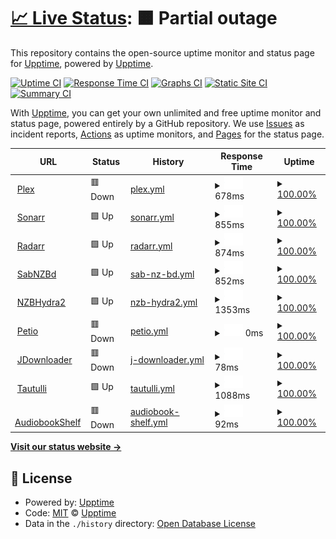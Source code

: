 # [📈 Live Status](https://upptime.saunderez.com): <!--live status--> **🟧 Partial outage**

This repository contains the open-source uptime monitor and status page for [Upptime](https://upptime.js.org), powered by [Upptime](https://github.com/upptime/upptime).

[![Uptime CI](https://github.com/upptime/upptime/workflows/Uptime%20CI/badge.svg)](https://github.com/upptime/upptime/actions?query=workflow%3A%22Uptime+CI%22)
[![Response Time CI](https://github.com/upptime/upptime/workflows/Response%20Time%20CI/badge.svg)](https://github.com/upptime/upptime/actions?query=workflow%3A%22Response+Time+CI%22)
[![Graphs CI](https://github.com/upptime/upptime/workflows/Graphs%20CI/badge.svg)](https://github.com/upptime/upptime/actions?query=workflow%3A%22Graphs+CI%22)
[![Static Site CI](https://github.com/upptime/upptime/workflows/Static%20Site%20CI/badge.svg)](https://github.com/upptime/upptime/actions?query=workflow%3A%22Static+Site+CI%22)
[![Summary CI](https://github.com/upptime/upptime/workflows/Summary%20CI/badge.svg)](https://github.com/upptime/upptime/actions?query=workflow%3A%22Summary+CI%22)

With [Upptime](https://upptime.js.org), you can get your own unlimited and free uptime monitor and status page, powered entirely by a GitHub repository. We use [Issues](https://github.com/upptime/upptime/issues) as incident reports, [Actions](https://github.com/upptime/upptime/actions) as uptime monitors, and [Pages](https://upptime.saunderez.com) for the status page.

<!--start: status pages-->
<!-- This summary is generated by Upptime (https://github.com/upptime/upptime) -->
<!-- Do not edit this manually, your changes will be overwritten -->
<!-- prettier-ignore -->
| URL | Status | History | Response Time | Uptime |
| --- | ------ | ------- | ------------- | ------ |
| <img alt="" src="https://favicons.githubusercontent.com/plex.saunderez.com" height="13"> [Plex](https://plex.saunderez.com) | 🟥 Down | [plex.yml](https://github.com/saunderez/upptime/commits/HEAD/history/plex.yml) | <details><summary><img alt="Response time graph" src="./graphs/plex/response-time-week.png" height="20"> 678ms</summary><br><a href="https://upptime.saunderez.com/history/plex"><img alt="Response time 729" src="https://img.shields.io/endpoint?url=https%3A%2F%2Fraw.githubusercontent.com%2Fsaunderez%2Fupptime%2FHEAD%2Fapi%2Fplex%2Fresponse-time.json"></a><br><a href="https://upptime.saunderez.com/history/plex"><img alt="24-hour response time 652" src="https://img.shields.io/endpoint?url=https%3A%2F%2Fraw.githubusercontent.com%2Fsaunderez%2Fupptime%2FHEAD%2Fapi%2Fplex%2Fresponse-time-day.json"></a><br><a href="https://upptime.saunderez.com/history/plex"><img alt="7-day response time 678" src="https://img.shields.io/endpoint?url=https%3A%2F%2Fraw.githubusercontent.com%2Fsaunderez%2Fupptime%2FHEAD%2Fapi%2Fplex%2Fresponse-time-week.json"></a><br><a href="https://upptime.saunderez.com/history/plex"><img alt="30-day response time 726" src="https://img.shields.io/endpoint?url=https%3A%2F%2Fraw.githubusercontent.com%2Fsaunderez%2Fupptime%2FHEAD%2Fapi%2Fplex%2Fresponse-time-month.json"></a><br><a href="https://upptime.saunderez.com/history/plex"><img alt="1-year response time 729" src="https://img.shields.io/endpoint?url=https%3A%2F%2Fraw.githubusercontent.com%2Fsaunderez%2Fupptime%2FHEAD%2Fapi%2Fplex%2Fresponse-time-year.json"></a></details> | <details><summary><a href="https://upptime.saunderez.com/history/plex">100.00%</a></summary><a href="https://upptime.saunderez.com/history/plex"><img alt="All-time uptime 100.00%" src="https://img.shields.io/endpoint?url=https%3A%2F%2Fraw.githubusercontent.com%2Fsaunderez%2Fupptime%2FHEAD%2Fapi%2Fplex%2Fuptime.json"></a><br><a href="https://upptime.saunderez.com/history/plex"><img alt="24-hour uptime 100.00%" src="https://img.shields.io/endpoint?url=https%3A%2F%2Fraw.githubusercontent.com%2Fsaunderez%2Fupptime%2FHEAD%2Fapi%2Fplex%2Fuptime-day.json"></a><br><a href="https://upptime.saunderez.com/history/plex"><img alt="7-day uptime 100.00%" src="https://img.shields.io/endpoint?url=https%3A%2F%2Fraw.githubusercontent.com%2Fsaunderez%2Fupptime%2FHEAD%2Fapi%2Fplex%2Fuptime-week.json"></a><br><a href="https://upptime.saunderez.com/history/plex"><img alt="30-day uptime 100.00%" src="https://img.shields.io/endpoint?url=https%3A%2F%2Fraw.githubusercontent.com%2Fsaunderez%2Fupptime%2FHEAD%2Fapi%2Fplex%2Fuptime-month.json"></a><br><a href="https://upptime.saunderez.com/history/plex"><img alt="1-year uptime 100.00%" src="https://img.shields.io/endpoint?url=https%3A%2F%2Fraw.githubusercontent.com%2Fsaunderez%2Fupptime%2FHEAD%2Fapi%2Fplex%2Fuptime-year.json"></a></details>
| <img alt="" src="https://favicons.githubusercontent.com/sonarr.saunderez.com" height="13"> [Sonarr](https://sonarr.saunderez.com) | 🟩 Up | [sonarr.yml](https://github.com/saunderez/upptime/commits/HEAD/history/sonarr.yml) | <details><summary><img alt="Response time graph" src="./graphs/sonarr/response-time-week.png" height="20"> 855ms</summary><br><a href="https://upptime.saunderez.com/history/sonarr"><img alt="Response time 968" src="https://img.shields.io/endpoint?url=https%3A%2F%2Fraw.githubusercontent.com%2Fsaunderez%2Fupptime%2FHEAD%2Fapi%2Fsonarr%2Fresponse-time.json"></a><br><a href="https://upptime.saunderez.com/history/sonarr"><img alt="24-hour response time 784" src="https://img.shields.io/endpoint?url=https%3A%2F%2Fraw.githubusercontent.com%2Fsaunderez%2Fupptime%2FHEAD%2Fapi%2Fsonarr%2Fresponse-time-day.json"></a><br><a href="https://upptime.saunderez.com/history/sonarr"><img alt="7-day response time 855" src="https://img.shields.io/endpoint?url=https%3A%2F%2Fraw.githubusercontent.com%2Fsaunderez%2Fupptime%2FHEAD%2Fapi%2Fsonarr%2Fresponse-time-week.json"></a><br><a href="https://upptime.saunderez.com/history/sonarr"><img alt="30-day response time 951" src="https://img.shields.io/endpoint?url=https%3A%2F%2Fraw.githubusercontent.com%2Fsaunderez%2Fupptime%2FHEAD%2Fapi%2Fsonarr%2Fresponse-time-month.json"></a><br><a href="https://upptime.saunderez.com/history/sonarr"><img alt="1-year response time 968" src="https://img.shields.io/endpoint?url=https%3A%2F%2Fraw.githubusercontent.com%2Fsaunderez%2Fupptime%2FHEAD%2Fapi%2Fsonarr%2Fresponse-time-year.json"></a></details> | <details><summary><a href="https://upptime.saunderez.com/history/sonarr">100.00%</a></summary><a href="https://upptime.saunderez.com/history/sonarr"><img alt="All-time uptime 100.00%" src="https://img.shields.io/endpoint?url=https%3A%2F%2Fraw.githubusercontent.com%2Fsaunderez%2Fupptime%2FHEAD%2Fapi%2Fsonarr%2Fuptime.json"></a><br><a href="https://upptime.saunderez.com/history/sonarr"><img alt="24-hour uptime 100.00%" src="https://img.shields.io/endpoint?url=https%3A%2F%2Fraw.githubusercontent.com%2Fsaunderez%2Fupptime%2FHEAD%2Fapi%2Fsonarr%2Fuptime-day.json"></a><br><a href="https://upptime.saunderez.com/history/sonarr"><img alt="7-day uptime 100.00%" src="https://img.shields.io/endpoint?url=https%3A%2F%2Fraw.githubusercontent.com%2Fsaunderez%2Fupptime%2FHEAD%2Fapi%2Fsonarr%2Fuptime-week.json"></a><br><a href="https://upptime.saunderez.com/history/sonarr"><img alt="30-day uptime 100.00%" src="https://img.shields.io/endpoint?url=https%3A%2F%2Fraw.githubusercontent.com%2Fsaunderez%2Fupptime%2FHEAD%2Fapi%2Fsonarr%2Fuptime-month.json"></a><br><a href="https://upptime.saunderez.com/history/sonarr"><img alt="1-year uptime 100.00%" src="https://img.shields.io/endpoint?url=https%3A%2F%2Fraw.githubusercontent.com%2Fsaunderez%2Fupptime%2FHEAD%2Fapi%2Fsonarr%2Fuptime-year.json"></a></details>
| <img alt="" src="https://favicons.githubusercontent.com/radarr.saunderez.com" height="13"> [Radarr](https://radarr.saunderez.com) | 🟩 Up | [radarr.yml](https://github.com/saunderez/upptime/commits/HEAD/history/radarr.yml) | <details><summary><img alt="Response time graph" src="./graphs/radarr/response-time-week.png" height="20"> 874ms</summary><br><a href="https://upptime.saunderez.com/history/radarr"><img alt="Response time 937" src="https://img.shields.io/endpoint?url=https%3A%2F%2Fraw.githubusercontent.com%2Fsaunderez%2Fupptime%2FHEAD%2Fapi%2Fradarr%2Fresponse-time.json"></a><br><a href="https://upptime.saunderez.com/history/radarr"><img alt="24-hour response time 828" src="https://img.shields.io/endpoint?url=https%3A%2F%2Fraw.githubusercontent.com%2Fsaunderez%2Fupptime%2FHEAD%2Fapi%2Fradarr%2Fresponse-time-day.json"></a><br><a href="https://upptime.saunderez.com/history/radarr"><img alt="7-day response time 874" src="https://img.shields.io/endpoint?url=https%3A%2F%2Fraw.githubusercontent.com%2Fsaunderez%2Fupptime%2FHEAD%2Fapi%2Fradarr%2Fresponse-time-week.json"></a><br><a href="https://upptime.saunderez.com/history/radarr"><img alt="30-day response time 934" src="https://img.shields.io/endpoint?url=https%3A%2F%2Fraw.githubusercontent.com%2Fsaunderez%2Fupptime%2FHEAD%2Fapi%2Fradarr%2Fresponse-time-month.json"></a><br><a href="https://upptime.saunderez.com/history/radarr"><img alt="1-year response time 937" src="https://img.shields.io/endpoint?url=https%3A%2F%2Fraw.githubusercontent.com%2Fsaunderez%2Fupptime%2FHEAD%2Fapi%2Fradarr%2Fresponse-time-year.json"></a></details> | <details><summary><a href="https://upptime.saunderez.com/history/radarr">100.00%</a></summary><a href="https://upptime.saunderez.com/history/radarr"><img alt="All-time uptime 100.00%" src="https://img.shields.io/endpoint?url=https%3A%2F%2Fraw.githubusercontent.com%2Fsaunderez%2Fupptime%2FHEAD%2Fapi%2Fradarr%2Fuptime.json"></a><br><a href="https://upptime.saunderez.com/history/radarr"><img alt="24-hour uptime 100.00%" src="https://img.shields.io/endpoint?url=https%3A%2F%2Fraw.githubusercontent.com%2Fsaunderez%2Fupptime%2FHEAD%2Fapi%2Fradarr%2Fuptime-day.json"></a><br><a href="https://upptime.saunderez.com/history/radarr"><img alt="7-day uptime 100.00%" src="https://img.shields.io/endpoint?url=https%3A%2F%2Fraw.githubusercontent.com%2Fsaunderez%2Fupptime%2FHEAD%2Fapi%2Fradarr%2Fuptime-week.json"></a><br><a href="https://upptime.saunderez.com/history/radarr"><img alt="30-day uptime 100.00%" src="https://img.shields.io/endpoint?url=https%3A%2F%2Fraw.githubusercontent.com%2Fsaunderez%2Fupptime%2FHEAD%2Fapi%2Fradarr%2Fuptime-month.json"></a><br><a href="https://upptime.saunderez.com/history/radarr"><img alt="1-year uptime 100.00%" src="https://img.shields.io/endpoint?url=https%3A%2F%2Fraw.githubusercontent.com%2Fsaunderez%2Fupptime%2FHEAD%2Fapi%2Fradarr%2Fuptime-year.json"></a></details>
| <img alt="" src="https://favicons.githubusercontent.com/sabnzbd.saunderez.com" height="13"> [SabNZBd](https://sabnzbd.saunderez.com) | 🟩 Up | [sab-nz-bd.yml](https://github.com/saunderez/upptime/commits/HEAD/history/sab-nz-bd.yml) | <details><summary><img alt="Response time graph" src="./graphs/sab-nz-bd/response-time-week.png" height="20"> 852ms</summary><br><a href="https://upptime.saunderez.com/history/sab-nz-bd"><img alt="Response time 945" src="https://img.shields.io/endpoint?url=https%3A%2F%2Fraw.githubusercontent.com%2Fsaunderez%2Fupptime%2FHEAD%2Fapi%2Fsab-nz-bd%2Fresponse-time.json"></a><br><a href="https://upptime.saunderez.com/history/sab-nz-bd"><img alt="24-hour response time 809" src="https://img.shields.io/endpoint?url=https%3A%2F%2Fraw.githubusercontent.com%2Fsaunderez%2Fupptime%2FHEAD%2Fapi%2Fsab-nz-bd%2Fresponse-time-day.json"></a><br><a href="https://upptime.saunderez.com/history/sab-nz-bd"><img alt="7-day response time 852" src="https://img.shields.io/endpoint?url=https%3A%2F%2Fraw.githubusercontent.com%2Fsaunderez%2Fupptime%2FHEAD%2Fapi%2Fsab-nz-bd%2Fresponse-time-week.json"></a><br><a href="https://upptime.saunderez.com/history/sab-nz-bd"><img alt="30-day response time 939" src="https://img.shields.io/endpoint?url=https%3A%2F%2Fraw.githubusercontent.com%2Fsaunderez%2Fupptime%2FHEAD%2Fapi%2Fsab-nz-bd%2Fresponse-time-month.json"></a><br><a href="https://upptime.saunderez.com/history/sab-nz-bd"><img alt="1-year response time 945" src="https://img.shields.io/endpoint?url=https%3A%2F%2Fraw.githubusercontent.com%2Fsaunderez%2Fupptime%2FHEAD%2Fapi%2Fsab-nz-bd%2Fresponse-time-year.json"></a></details> | <details><summary><a href="https://upptime.saunderez.com/history/sab-nz-bd">100.00%</a></summary><a href="https://upptime.saunderez.com/history/sab-nz-bd"><img alt="All-time uptime 100.00%" src="https://img.shields.io/endpoint?url=https%3A%2F%2Fraw.githubusercontent.com%2Fsaunderez%2Fupptime%2FHEAD%2Fapi%2Fsab-nz-bd%2Fuptime.json"></a><br><a href="https://upptime.saunderez.com/history/sab-nz-bd"><img alt="24-hour uptime 100.00%" src="https://img.shields.io/endpoint?url=https%3A%2F%2Fraw.githubusercontent.com%2Fsaunderez%2Fupptime%2FHEAD%2Fapi%2Fsab-nz-bd%2Fuptime-day.json"></a><br><a href="https://upptime.saunderez.com/history/sab-nz-bd"><img alt="7-day uptime 100.00%" src="https://img.shields.io/endpoint?url=https%3A%2F%2Fraw.githubusercontent.com%2Fsaunderez%2Fupptime%2FHEAD%2Fapi%2Fsab-nz-bd%2Fuptime-week.json"></a><br><a href="https://upptime.saunderez.com/history/sab-nz-bd"><img alt="30-day uptime 100.00%" src="https://img.shields.io/endpoint?url=https%3A%2F%2Fraw.githubusercontent.com%2Fsaunderez%2Fupptime%2FHEAD%2Fapi%2Fsab-nz-bd%2Fuptime-month.json"></a><br><a href="https://upptime.saunderez.com/history/sab-nz-bd"><img alt="1-year uptime 100.00%" src="https://img.shields.io/endpoint?url=https%3A%2F%2Fraw.githubusercontent.com%2Fsaunderez%2Fupptime%2FHEAD%2Fapi%2Fsab-nz-bd%2Fuptime-year.json"></a></details>
| <img alt="" src="https://favicons.githubusercontent.com/nzbhydra.saunderez.com" height="13"> [NZBHydra2](https://nzbhydra.saunderez.com) | 🟩 Up | [nzb-hydra2.yml](https://github.com/saunderez/upptime/commits/HEAD/history/nzb-hydra2.yml) | <details><summary><img alt="Response time graph" src="./graphs/nzb-hydra2/response-time-week.png" height="20"> 1353ms</summary><br><a href="https://upptime.saunderez.com/history/nzb-hydra2"><img alt="Response time 1679" src="https://img.shields.io/endpoint?url=https%3A%2F%2Fraw.githubusercontent.com%2Fsaunderez%2Fupptime%2FHEAD%2Fapi%2Fnzb-hydra2%2Fresponse-time.json"></a><br><a href="https://upptime.saunderez.com/history/nzb-hydra2"><img alt="24-hour response time 1453" src="https://img.shields.io/endpoint?url=https%3A%2F%2Fraw.githubusercontent.com%2Fsaunderez%2Fupptime%2FHEAD%2Fapi%2Fnzb-hydra2%2Fresponse-time-day.json"></a><br><a href="https://upptime.saunderez.com/history/nzb-hydra2"><img alt="7-day response time 1353" src="https://img.shields.io/endpoint?url=https%3A%2F%2Fraw.githubusercontent.com%2Fsaunderez%2Fupptime%2FHEAD%2Fapi%2Fnzb-hydra2%2Fresponse-time-week.json"></a><br><a href="https://upptime.saunderez.com/history/nzb-hydra2"><img alt="30-day response time 1508" src="https://img.shields.io/endpoint?url=https%3A%2F%2Fraw.githubusercontent.com%2Fsaunderez%2Fupptime%2FHEAD%2Fapi%2Fnzb-hydra2%2Fresponse-time-month.json"></a><br><a href="https://upptime.saunderez.com/history/nzb-hydra2"><img alt="1-year response time 1679" src="https://img.shields.io/endpoint?url=https%3A%2F%2Fraw.githubusercontent.com%2Fsaunderez%2Fupptime%2FHEAD%2Fapi%2Fnzb-hydra2%2Fresponse-time-year.json"></a></details> | <details><summary><a href="https://upptime.saunderez.com/history/nzb-hydra2">100.00%</a></summary><a href="https://upptime.saunderez.com/history/nzb-hydra2"><img alt="All-time uptime 100.00%" src="https://img.shields.io/endpoint?url=https%3A%2F%2Fraw.githubusercontent.com%2Fsaunderez%2Fupptime%2FHEAD%2Fapi%2Fnzb-hydra2%2Fuptime.json"></a><br><a href="https://upptime.saunderez.com/history/nzb-hydra2"><img alt="24-hour uptime 100.00%" src="https://img.shields.io/endpoint?url=https%3A%2F%2Fraw.githubusercontent.com%2Fsaunderez%2Fupptime%2FHEAD%2Fapi%2Fnzb-hydra2%2Fuptime-day.json"></a><br><a href="https://upptime.saunderez.com/history/nzb-hydra2"><img alt="7-day uptime 100.00%" src="https://img.shields.io/endpoint?url=https%3A%2F%2Fraw.githubusercontent.com%2Fsaunderez%2Fupptime%2FHEAD%2Fapi%2Fnzb-hydra2%2Fuptime-week.json"></a><br><a href="https://upptime.saunderez.com/history/nzb-hydra2"><img alt="30-day uptime 100.00%" src="https://img.shields.io/endpoint?url=https%3A%2F%2Fraw.githubusercontent.com%2Fsaunderez%2Fupptime%2FHEAD%2Fapi%2Fnzb-hydra2%2Fuptime-month.json"></a><br><a href="https://upptime.saunderez.com/history/nzb-hydra2"><img alt="1-year uptime 100.00%" src="https://img.shields.io/endpoint?url=https%3A%2F%2Fraw.githubusercontent.com%2Fsaunderez%2Fupptime%2FHEAD%2Fapi%2Fnzb-hydra2%2Fuptime-year.json"></a></details>
| <img alt="" src="https://favicons.githubusercontent.com/petio.saunderez.com" height="13"> [Petio](https://petio.saunderez.com) | 🟥 Down | [petio.yml](https://github.com/saunderez/upptime/commits/HEAD/history/petio.yml) | <details><summary><img alt="Response time graph" src="./graphs/petio/response-time-week.png" height="20"> 0ms</summary><br><a href="https://upptime.saunderez.com/history/petio"><img alt="Response time 72" src="https://img.shields.io/endpoint?url=https%3A%2F%2Fraw.githubusercontent.com%2Fsaunderez%2Fupptime%2FHEAD%2Fapi%2Fpetio%2Fresponse-time.json"></a><br><a href="https://upptime.saunderez.com/history/petio"><img alt="24-hour response time 0" src="https://img.shields.io/endpoint?url=https%3A%2F%2Fraw.githubusercontent.com%2Fsaunderez%2Fupptime%2FHEAD%2Fapi%2Fpetio%2Fresponse-time-day.json"></a><br><a href="https://upptime.saunderez.com/history/petio"><img alt="7-day response time 0" src="https://img.shields.io/endpoint?url=https%3A%2F%2Fraw.githubusercontent.com%2Fsaunderez%2Fupptime%2FHEAD%2Fapi%2Fpetio%2Fresponse-time-week.json"></a><br><a href="https://upptime.saunderez.com/history/petio"><img alt="30-day response time 0" src="https://img.shields.io/endpoint?url=https%3A%2F%2Fraw.githubusercontent.com%2Fsaunderez%2Fupptime%2FHEAD%2Fapi%2Fpetio%2Fresponse-time-month.json"></a><br><a href="https://upptime.saunderez.com/history/petio"><img alt="1-year response time 72" src="https://img.shields.io/endpoint?url=https%3A%2F%2Fraw.githubusercontent.com%2Fsaunderez%2Fupptime%2FHEAD%2Fapi%2Fpetio%2Fresponse-time-year.json"></a></details> | <details><summary><a href="https://upptime.saunderez.com/history/petio">100.00%</a></summary><a href="https://upptime.saunderez.com/history/petio"><img alt="All-time uptime 100.00%" src="https://img.shields.io/endpoint?url=https%3A%2F%2Fraw.githubusercontent.com%2Fsaunderez%2Fupptime%2FHEAD%2Fapi%2Fpetio%2Fuptime.json"></a><br><a href="https://upptime.saunderez.com/history/petio"><img alt="24-hour uptime 100.00%" src="https://img.shields.io/endpoint?url=https%3A%2F%2Fraw.githubusercontent.com%2Fsaunderez%2Fupptime%2FHEAD%2Fapi%2Fpetio%2Fuptime-day.json"></a><br><a href="https://upptime.saunderez.com/history/petio"><img alt="7-day uptime 100.00%" src="https://img.shields.io/endpoint?url=https%3A%2F%2Fraw.githubusercontent.com%2Fsaunderez%2Fupptime%2FHEAD%2Fapi%2Fpetio%2Fuptime-week.json"></a><br><a href="https://upptime.saunderez.com/history/petio"><img alt="30-day uptime 100.00%" src="https://img.shields.io/endpoint?url=https%3A%2F%2Fraw.githubusercontent.com%2Fsaunderez%2Fupptime%2FHEAD%2Fapi%2Fpetio%2Fuptime-month.json"></a><br><a href="https://upptime.saunderez.com/history/petio"><img alt="1-year uptime 100.00%" src="https://img.shields.io/endpoint?url=https%3A%2F%2Fraw.githubusercontent.com%2Fsaunderez%2Fupptime%2FHEAD%2Fapi%2Fpetio%2Fuptime-year.json"></a></details>
| <img alt="" src="https://favicons.githubusercontent.com/jdownloader.saunderez.com" height="13"> [JDownloader](https://jdownloader.saunderez.com) | 🟥 Down | [j-downloader.yml](https://github.com/saunderez/upptime/commits/HEAD/history/j-downloader.yml) | <details><summary><img alt="Response time graph" src="./graphs/j-downloader/response-time-week.png" height="20"> 78ms</summary><br><a href="https://upptime.saunderez.com/history/j-downloader"><img alt="Response time 74" src="https://img.shields.io/endpoint?url=https%3A%2F%2Fraw.githubusercontent.com%2Fsaunderez%2Fupptime%2FHEAD%2Fapi%2Fj-downloader%2Fresponse-time.json"></a><br><a href="https://upptime.saunderez.com/history/j-downloader"><img alt="24-hour response time 67" src="https://img.shields.io/endpoint?url=https%3A%2F%2Fraw.githubusercontent.com%2Fsaunderez%2Fupptime%2FHEAD%2Fapi%2Fj-downloader%2Fresponse-time-day.json"></a><br><a href="https://upptime.saunderez.com/history/j-downloader"><img alt="7-day response time 78" src="https://img.shields.io/endpoint?url=https%3A%2F%2Fraw.githubusercontent.com%2Fsaunderez%2Fupptime%2FHEAD%2Fapi%2Fj-downloader%2Fresponse-time-week.json"></a><br><a href="https://upptime.saunderez.com/history/j-downloader"><img alt="30-day response time 71" src="https://img.shields.io/endpoint?url=https%3A%2F%2Fraw.githubusercontent.com%2Fsaunderez%2Fupptime%2FHEAD%2Fapi%2Fj-downloader%2Fresponse-time-month.json"></a><br><a href="https://upptime.saunderez.com/history/j-downloader"><img alt="1-year response time 74" src="https://img.shields.io/endpoint?url=https%3A%2F%2Fraw.githubusercontent.com%2Fsaunderez%2Fupptime%2FHEAD%2Fapi%2Fj-downloader%2Fresponse-time-year.json"></a></details> | <details><summary><a href="https://upptime.saunderez.com/history/j-downloader">100.00%</a></summary><a href="https://upptime.saunderez.com/history/j-downloader"><img alt="All-time uptime 100.00%" src="https://img.shields.io/endpoint?url=https%3A%2F%2Fraw.githubusercontent.com%2Fsaunderez%2Fupptime%2FHEAD%2Fapi%2Fj-downloader%2Fuptime.json"></a><br><a href="https://upptime.saunderez.com/history/j-downloader"><img alt="24-hour uptime 100.00%" src="https://img.shields.io/endpoint?url=https%3A%2F%2Fraw.githubusercontent.com%2Fsaunderez%2Fupptime%2FHEAD%2Fapi%2Fj-downloader%2Fuptime-day.json"></a><br><a href="https://upptime.saunderez.com/history/j-downloader"><img alt="7-day uptime 100.00%" src="https://img.shields.io/endpoint?url=https%3A%2F%2Fraw.githubusercontent.com%2Fsaunderez%2Fupptime%2FHEAD%2Fapi%2Fj-downloader%2Fuptime-week.json"></a><br><a href="https://upptime.saunderez.com/history/j-downloader"><img alt="30-day uptime 100.00%" src="https://img.shields.io/endpoint?url=https%3A%2F%2Fraw.githubusercontent.com%2Fsaunderez%2Fupptime%2FHEAD%2Fapi%2Fj-downloader%2Fuptime-month.json"></a><br><a href="https://upptime.saunderez.com/history/j-downloader"><img alt="1-year uptime 100.00%" src="https://img.shields.io/endpoint?url=https%3A%2F%2Fraw.githubusercontent.com%2Fsaunderez%2Fupptime%2FHEAD%2Fapi%2Fj-downloader%2Fuptime-year.json"></a></details>
| <img alt="" src="https://favicons.githubusercontent.com/tautulli.saunderez.com" height="13"> [Tautulli](https://tautulli.saunderez.com) | 🟩 Up | [tautulli.yml](https://github.com/saunderez/upptime/commits/HEAD/history/tautulli.yml) | <details><summary><img alt="Response time graph" src="./graphs/tautulli/response-time-week.png" height="20"> 1088ms</summary><br><a href="https://upptime.saunderez.com/history/tautulli"><img alt="Response time 1193" src="https://img.shields.io/endpoint?url=https%3A%2F%2Fraw.githubusercontent.com%2Fsaunderez%2Fupptime%2FHEAD%2Fapi%2Ftautulli%2Fresponse-time.json"></a><br><a href="https://upptime.saunderez.com/history/tautulli"><img alt="24-hour response time 1023" src="https://img.shields.io/endpoint?url=https%3A%2F%2Fraw.githubusercontent.com%2Fsaunderez%2Fupptime%2FHEAD%2Fapi%2Ftautulli%2Fresponse-time-day.json"></a><br><a href="https://upptime.saunderez.com/history/tautulli"><img alt="7-day response time 1088" src="https://img.shields.io/endpoint?url=https%3A%2F%2Fraw.githubusercontent.com%2Fsaunderez%2Fupptime%2FHEAD%2Fapi%2Ftautulli%2Fresponse-time-week.json"></a><br><a href="https://upptime.saunderez.com/history/tautulli"><img alt="30-day response time 1165" src="https://img.shields.io/endpoint?url=https%3A%2F%2Fraw.githubusercontent.com%2Fsaunderez%2Fupptime%2FHEAD%2Fapi%2Ftautulli%2Fresponse-time-month.json"></a><br><a href="https://upptime.saunderez.com/history/tautulli"><img alt="1-year response time 1193" src="https://img.shields.io/endpoint?url=https%3A%2F%2Fraw.githubusercontent.com%2Fsaunderez%2Fupptime%2FHEAD%2Fapi%2Ftautulli%2Fresponse-time-year.json"></a></details> | <details><summary><a href="https://upptime.saunderez.com/history/tautulli">100.00%</a></summary><a href="https://upptime.saunderez.com/history/tautulli"><img alt="All-time uptime 100.00%" src="https://img.shields.io/endpoint?url=https%3A%2F%2Fraw.githubusercontent.com%2Fsaunderez%2Fupptime%2FHEAD%2Fapi%2Ftautulli%2Fuptime.json"></a><br><a href="https://upptime.saunderez.com/history/tautulli"><img alt="24-hour uptime 100.00%" src="https://img.shields.io/endpoint?url=https%3A%2F%2Fraw.githubusercontent.com%2Fsaunderez%2Fupptime%2FHEAD%2Fapi%2Ftautulli%2Fuptime-day.json"></a><br><a href="https://upptime.saunderez.com/history/tautulli"><img alt="7-day uptime 100.00%" src="https://img.shields.io/endpoint?url=https%3A%2F%2Fraw.githubusercontent.com%2Fsaunderez%2Fupptime%2FHEAD%2Fapi%2Ftautulli%2Fuptime-week.json"></a><br><a href="https://upptime.saunderez.com/history/tautulli"><img alt="30-day uptime 100.00%" src="https://img.shields.io/endpoint?url=https%3A%2F%2Fraw.githubusercontent.com%2Fsaunderez%2Fupptime%2FHEAD%2Fapi%2Ftautulli%2Fuptime-month.json"></a><br><a href="https://upptime.saunderez.com/history/tautulli"><img alt="1-year uptime 100.00%" src="https://img.shields.io/endpoint?url=https%3A%2F%2Fraw.githubusercontent.com%2Fsaunderez%2Fupptime%2FHEAD%2Fapi%2Ftautulli%2Fuptime-year.json"></a></details>
| <img alt="" src="https://favicons.githubusercontent.com/audiobookshelf.saunderez.com" height="13"> [AudiobookShelf](https://audiobookshelf.saunderez.com) | 🟥 Down | [audiobook-shelf.yml](https://github.com/saunderez/upptime/commits/HEAD/history/audiobook-shelf.yml) | <details><summary><img alt="Response time graph" src="./graphs/audiobook-shelf/response-time-week.png" height="20"> 92ms</summary><br><a href="https://upptime.saunderez.com/history/audiobook-shelf"><img alt="Response time 371" src="https://img.shields.io/endpoint?url=https%3A%2F%2Fraw.githubusercontent.com%2Fsaunderez%2Fupptime%2FHEAD%2Fapi%2Faudiobook-shelf%2Fresponse-time.json"></a><br><a href="https://upptime.saunderez.com/history/audiobook-shelf"><img alt="24-hour response time 111" src="https://img.shields.io/endpoint?url=https%3A%2F%2Fraw.githubusercontent.com%2Fsaunderez%2Fupptime%2FHEAD%2Fapi%2Faudiobook-shelf%2Fresponse-time-day.json"></a><br><a href="https://upptime.saunderez.com/history/audiobook-shelf"><img alt="7-day response time 92" src="https://img.shields.io/endpoint?url=https%3A%2F%2Fraw.githubusercontent.com%2Fsaunderez%2Fupptime%2FHEAD%2Fapi%2Faudiobook-shelf%2Fresponse-time-week.json"></a><br><a href="https://upptime.saunderez.com/history/audiobook-shelf"><img alt="30-day response time 284" src="https://img.shields.io/endpoint?url=https%3A%2F%2Fraw.githubusercontent.com%2Fsaunderez%2Fupptime%2FHEAD%2Fapi%2Faudiobook-shelf%2Fresponse-time-month.json"></a><br><a href="https://upptime.saunderez.com/history/audiobook-shelf"><img alt="1-year response time 371" src="https://img.shields.io/endpoint?url=https%3A%2F%2Fraw.githubusercontent.com%2Fsaunderez%2Fupptime%2FHEAD%2Fapi%2Faudiobook-shelf%2Fresponse-time-year.json"></a></details> | <details><summary><a href="https://upptime.saunderez.com/history/audiobook-shelf">100.00%</a></summary><a href="https://upptime.saunderez.com/history/audiobook-shelf"><img alt="All-time uptime 100.00%" src="https://img.shields.io/endpoint?url=https%3A%2F%2Fraw.githubusercontent.com%2Fsaunderez%2Fupptime%2FHEAD%2Fapi%2Faudiobook-shelf%2Fuptime.json"></a><br><a href="https://upptime.saunderez.com/history/audiobook-shelf"><img alt="24-hour uptime 100.00%" src="https://img.shields.io/endpoint?url=https%3A%2F%2Fraw.githubusercontent.com%2Fsaunderez%2Fupptime%2FHEAD%2Fapi%2Faudiobook-shelf%2Fuptime-day.json"></a><br><a href="https://upptime.saunderez.com/history/audiobook-shelf"><img alt="7-day uptime 100.00%" src="https://img.shields.io/endpoint?url=https%3A%2F%2Fraw.githubusercontent.com%2Fsaunderez%2Fupptime%2FHEAD%2Fapi%2Faudiobook-shelf%2Fuptime-week.json"></a><br><a href="https://upptime.saunderez.com/history/audiobook-shelf"><img alt="30-day uptime 100.00%" src="https://img.shields.io/endpoint?url=https%3A%2F%2Fraw.githubusercontent.com%2Fsaunderez%2Fupptime%2FHEAD%2Fapi%2Faudiobook-shelf%2Fuptime-month.json"></a><br><a href="https://upptime.saunderez.com/history/audiobook-shelf"><img alt="1-year uptime 100.00%" src="https://img.shields.io/endpoint?url=https%3A%2F%2Fraw.githubusercontent.com%2Fsaunderez%2Fupptime%2FHEAD%2Fapi%2Faudiobook-shelf%2Fuptime-year.json"></a></details>

<!--end: status pages-->

[**Visit our status website →**](https://upptime.saunderez.com)

## 📄 License

- Powered by: [Upptime](https://github.com/upptime/upptime)
- Code: [MIT](./LICENSE) © [Upptime](https://upptime.js.org)
- Data in the `./history` directory: [Open Database License](https://opendatacommons.org/licenses/odbl/1-0/)
